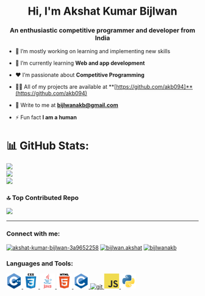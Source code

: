 <h1 align="center">Hi, I'm Akshat Kumar Bijlwan</h1>
<h3 align="center">An enthusiastic competitive programmer and developer from India</h3>

- 🚩 I’m mostly working on learning and implementing new skills

- 🎯 I’m currently learning **Web and app development**

- ❤️ I’m passionate about **Competitive Programming**

- 👨‍💻 All of my projects are available at **[https://github.com/akb094]**(https://github.com/akb094)

- 📧 Write to me at **bijlwanakb@gmail.com**

- ⚡ Fun fact **I am a human**

# 📊 GitHub Stats:
![](https://github-readme-stats.vercel.app/api?username=akb094&theme=dark&hide_border=false&include_all_commits=false&count_private=false)<br/>
![](https://github-readme-streak-stats.herokuapp.com/?user=akb094&theme=dark&hide_border=false)<br/>
![](https://github-readme-stats.vercel.app/api/top-langs/?username=akb094&theme=dark&hide_border=false&include_all_commits=false&count_private=false&layout=compact)


### 🔝 Top Contributed Repo
![](https://github-contributor-stats.vercel.app/api?username=akb094&limit=5&theme=dark&combine_all_yearly_contributions=true)

---

<!-- Proudly created with GPRM ( https://gprm.itsvg.in ) -->


<h3 align="left">Connect with me:</h3>
<p align="left">
<a href="https://www.linkedin.com/in/akshat-kumar-bijlwan-3a9652258/" target="blank"><img align="center" src="https://raw.githubusercontent.com/rahuldkjain/github-profile-readme-generator/master/src/images/icons/Social/linked-in-alt.svg" alt="akshat-kumar-bijlwan-3a9652258" height="30" width="40" /></a>
<a href="https://www.instagram.com/bijlwan.akshat/" target="blank"><img align="center" src="https://raw.githubusercontent.com/rahuldkjain/github-profile-readme-generator/master/src/images/icons/Social/instagram.svg" alt="bijlwan.akshat" height="30" width="40" /></a>
<a href="https://www.hackerrank.com/bijlwanakb" target="blank"><img align="center" src="https://raw.githubusercontent.com/rahuldkjain/github-profile-readme-generator/master/src/images/icons/Social/hackerrank.svg" alt="bijlwanakb" height="30" width="40" /></a>
</p>

<h3 align="left">Languages and Tools:</h3>
<p align="left"> <a href="https://www.w3schools.com/cpp/" target="_blank" rel="noreferrer"> <img src="https://raw.githubusercontent.com/devicons/devicon/master/icons/cplusplus/cplusplus-original.svg" alt="cplusplus" width="40" height="40"/> </a> <a href="https://www.w3schools.com/css/" target="_blank" rel="noreferrer"> <img src="https://raw.githubusercontent.com/devicons/devicon/master/icons/css3/css3-original-wordmark.svg" alt="css3" width="40" height="40"/> </a> <a href="https://www.w3schools.com/java/" target="_blank" rel="noreferrer"> <img src="https://raw.githubusercontent.com/devicons/devicon/master/icons/java/java-original-wordmark.svg" alt="java" width="40" height="40"/> </a> <a href="https://www.w3.org/html/" target="_blank" rel="noreferrer"> <img src="https://raw.githubusercontent.com/devicons/devicon/master/icons/html5/html5-original-wordmark.svg" alt="html5" width="40" height="40"/> <a href="https://www.w3schools.com/c/" target="_blank" rel="noreferrer"> <img src="https://raw.githubusercontent.com/devicons/devicon/master/icons/c/c-original.svg" alt="c" width="40" height="40"/> </a>  <a href="https://git-scm.com/" target="_blank" rel="noreferrer"> <img src="https://www.vectorlogo.zone/logos/git-scm/git-scm-icon.svg" alt="git" width="40" height="40"/> </a> </a> <a href="https://developer.mozilla.org/en-US/docs/Web/JavaScript" target="_blank" rel="noreferrer"> <img src="https://raw.githubusercontent.com/devicons/devicon/master/icons/javascript/javascript-original.svg" alt="javascript" width="40" height="40"/> </a> <a href="https://www.python.org" target="_blank" rel="noreferrer"> <img src="https://raw.githubusercontent.com/devicons/devicon/master/icons/python/python-original.svg" alt="python" width="40" height="40"/> </a> </p>


